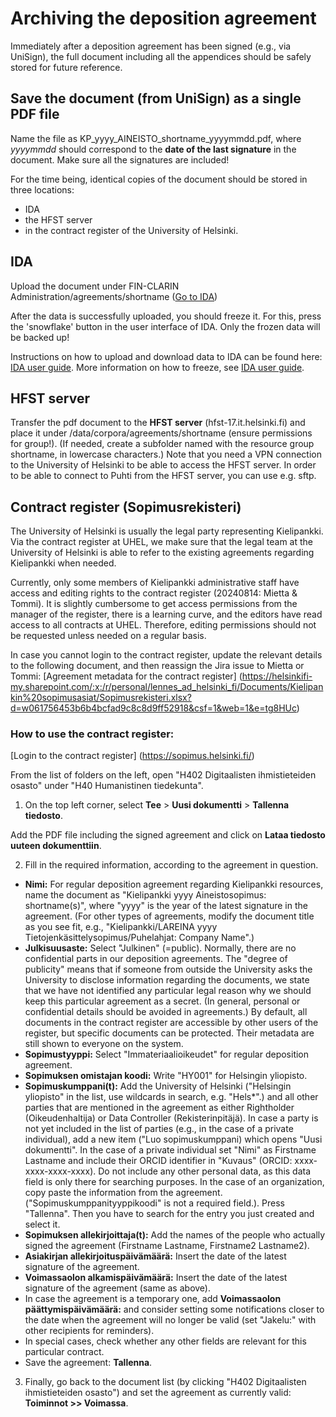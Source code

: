 # Archiving the deposition agreement
Immediately after a deposition agreement has been signed (e.g., via UniSign), the full document including all the appendices should be safely stored for future reference.

## Save the document (from UniSign) as a single PDF file
Name the file as KP_yyyy_AINEISTO_shortname_yyyymmdd.pdf, where _yyyymmdd_ should correspond to the **date of the last signature** in the document.
Make sure all the signatures are included!

For the time being, identical copies of the document should be stored in three locations: 
  - IDA
  - the HFST server
  - in the contract register of the University of Helsinki.

## IDA
Upload the document under FIN-CLARIN Administration/agreements/shortname ([Go to IDA](https://ida.fairdata.fi/login))
  
After the data is successfully uploaded, you should freeze it. For this, press the 'snowflake' button in the user interface of IDA. Only the frozen data will be backed up!

Instructions on how to upload and download data to IDA can be found here: [IDA user guide](https://www.fairdata.fi/en/ida/user-guide/ "https://www.fairdata.fi/en/ida/user-guide/"). 
More information on how to freeze, see [IDA user guide](https://www.fairdata.fi/en/ida/user-guide/ "https://www.fairdata.fi/en/ida/user-guide/").

## HFST server
Transfer the pdf document to the **HFST server** (hfst-17.it.helsinki.fi) and place it under /data/corpora/agreements/shortname (ensure permissions for group!).
(If needed, create a subfolder named with the resource group shortname, in lowercase characters.)
Note that you need a VPN connection to the University of Helsinki to be able to access the HFST server. In order to be able to connect to Puhti from the HFST server, you can use e.g. sftp.


## Contract register (Sopimusrekisteri)

The University of Helsinki is usually the legal party representing Kielipankki. Via the contract register at UHEL, we make sure that the legal team at the University of Helsinki is able to refer to the existing agreements regarding Kielipankki when needed.

Currently, only some members of Kielipankki administrative staff have access and editing rights to the contract register (20240814: Mietta & Tommi). It is slightly cumbersome to get access permissions from the manager of the register, there is a learning curve, and the editors have read access to all contracts at UHEL. Therefore, editing permissions should not be requested unless needed on a regular basis.

In case you cannot login to the contract register, update the relevant details to the following document, and then reassign the Jira issue to Mietta or Tommi:
[Agreement metadata for the contract register] (https://helsinkifi-my.sharepoint.com/:x:/r/personal/lennes_ad_helsinki_fi/Documents/Kielipankin%20sopimusasiat/Sopimusrekisteri.xlsx?d=w061756453b6b4bcfad9c8c8d9ff52918&csf=1&web=1&e=tg8HUc)

### How to use the contract register:

[Login to the contract register] (https://sopimus.helsinki.fi/)

From the list of folders on the left, open "H402 Digitaalisten ihmistieteiden osasto" under "H40 Humanistinen tiedekunta".

1. On the top left corner, select **Tee** > **Uusi dokumentti** > **Tallenna tiedosto**.

Add the PDF file including the signed agreement and click on **Lataa tiedosto uuteen dokumenttiin**.

2. Fill in the required information, according to the agreement in question.

  - **Nimi:** For regular deposition agreement regarding Kielipankki resources, name the document as "Kielipankki yyyy Aineistosopimus: shortname(s)", where "yyyy" is the year of the latest signature in the agreement. (For other types of agreements, modify the document title as you see fit, e.g., "Kielipankki/LAREINA yyyy Tietojenkäsittelysopimus/Puhelahjat: Company Name".)
  - **Julkisuusaste:** Select "Julkinen" (=public). Normally, there are no confidential parts in our deposition agreements. The "degree of publicity" means that if someone from outside the University asks the University to disclose information regarding the documents, we state that we have not identified any particular legal reason why we should keep this particular agreement as a secret. (In general, personal or confidential details should be avoided in agreements.) By default, all documents in the contract register are accessible by other users of the register, but specific documents can be protected. Their metadata are still shown to everyone on the system.
  - **Sopimustyyppi:** Select "Immateriaalioikeudet" for regular deposition agreement.
  - **Sopimuksen omistajan koodi:** Write "HY001" for Helsingin yliopisto.
   - **Sopimuskumppani(t):** Add the University of Helsinki ("Helsingin yliopisto" in the list, use wildcards in search, e.g. "Hels*".) and all other parties that are mentioned in the agreement as either Rightholder (Oikeudenhaltija) or Data Controller (Rekisterinpitäjä). In case a party is not yet included in the list of parties (e.g., in the case of a private individual), add a new item ("Luo sopimuskumppani) which opens "Uusi dokumentti". In the case of a private individual set "Nimi" as Firstname Lastname and include their ORCID identifier in "Kuvaus" (ORCID: xxxx-xxxx-xxxx-xxxx). Do not include any other personal data, as this data field is only there for searching purposes. In the case of an organization, copy paste the information from the agreement. ("Sopimuskumppanityyppikoodi" is not a required field.). Press "Tallenna". Then you have to search for the entry you just created and select it.
  - **Sopimuksen allekirjoittaja(t):** Add the names of the people who actually signed the agreement (Firstname Lastname, Firstname2 Lastname2).
  - **Asiakirjan allekirjoituspäivämäärä:** Insert the date of the latest signature of the agreement.
  - **Voimassaolon alkamispäivämäärä:** Insert the date of the latest signature of the agreement (same as above).
  - In case the agreement is a temporary one, add **Voimassaolon päättymispäivämäärä:** and consider setting some notifications closer to the date when the agreement will no longer be valid (set "Jakelu:" with other recipients for reminders).
  - In special cases, check whether any other fields are relevant for this particular contract.
  - Save the agreement: **Tallenna**.
  
3. Finally, go back to the document list (by clicking "H402 Digitaalisten ihmistieteiden osasto") and set the agreement as currently valid: **Toiminnot >> Voimassa**.

